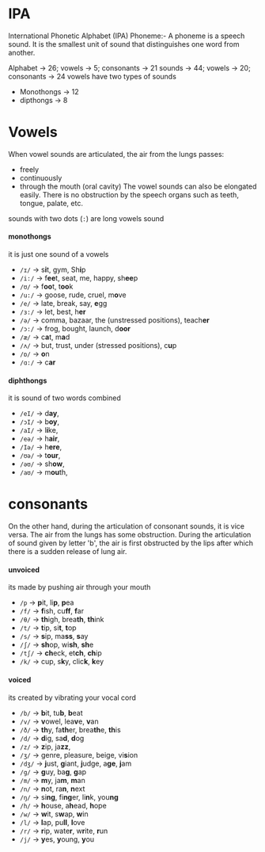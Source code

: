 # IPA
International Phonetic Alphabet (IPA)
Phoneme:- A phoneme is a speech sound. It is the smallest unit of sound that distinguishes one word from another.

Alphabet -> 26; vowels -> 5; consonants -> 21
sounds -> 44; vowels -> 20; consonants -> 24
vowels have two types of sounds
- Monothongs -> 12
- dipthongs -> 8
# Vowels

When vowel sounds are articulated, the air from the lungs passes:
- freely
-   continuously
-  through the mouth (oral cavity)
The vowel sounds can also be elongated easily.
There is no obstruction by the speech organs such as teeth, tongue, palate, etc.


sounds with two dots (`:`) are long vowels sound
#### monothongs
it is just one sound of a vowels
- `/ɪ/` -> s**i**t, gym, Sh**i**p
- `/i:/` -> f**ee**t, seat, me, happy, sh**ee**p
- `/ʊ/` -> f**oo**t, t**oo**k
- `/u:/` -> goose, rude, cruel, m**o**ve
- `/e/` -> late, break, say, **e**gg
- `/ɜ:/` -> let, best, h**er**
- `/ə/` -> comma, bazaar, the (unstressed positions), teach**er**
- `/ɔ:/` -> frog, bought, launch, d**oor**
- `/æ/` -> c**a**t, m**a**d
- `/ʌ/` -> but, trust, under (stressed positions), c**u**p
- `/ɒ/` -> **o**n
- `/ɑ:/` -> c**ar**

#### diphthongs
it is sound of two words combined

- `/eI/` -> d**ay**,
- `/ɔI/` -> b**oy**,
- `/aI/` -> l**i**ke,
- `/eə/` -> h**air**,
- `/Iə/` -> h**ere**,
- `/ʊə/` -> t**our**,
- `/əʊ/` -> sh**ow**,
- `/aʊ/` -> m**ou**th,
# consonants
On the other hand, during the articulation of consonant sounds, it is vice versa.
The air from the lungs has some obstruction.
During the articulation of sound given by letter 'b', the air is first obstructed by the lips
after which there is a sudden release of lung air.

#### unvoiced
its made by pushing air through your mouth
- `/p` -> **p**it, li**p**, **p**ea
- `/f/` -> **f**ish, cu**ff**, **f**ar
- `/θ/` -> **th**igh, brea**th**, **th**ink
- `/t/` -> **t**ip, si**t**, **t**op
- `/s/` -> **s**ip, ma**ss**, **s**ay
- `/ʃ/` -> **sh**op, wi**sh**, **sh**e
- `/tʃ/` -> **ch**eck, et**ch**, **ch**ip
- `/k/` -> cup, s**k**y, clic**k**, **k**ey
#### voiced
its created by vibrating your vocal cord

- `/b/` -> **b**it, tu**b**, **b**eat
- `/v/` -> **v**owel, lea**v**e, **v**an
- `/ð/` -> **th**y, fa**th**er, brea**th**e, **th**is
- `/d/` -> **d**ig, sa**d**, **d**og
- `/z/` -> **z**ip, ja**zz**,
- `/ʒ/` -> genre, pleasure, beige, vi**s**ion
- `/dʒ/` -> **j**ust, **g**iant, **j**udge, a**ge**, **j**am
- `/g/` -> **g**uy, ba**g**, **g**ap
- `/m/` -> **m**y, ja**m**, **m**an
- `/n/` -> **n**ot, ra**n**, **n**ext
- `/ŋ/` -> si**ng**, fi**ng**er, li**n**k, you**ng**
- `/h/` -> **h**ouse, a**h**ead, **h**ope
- `/w/` -> **w**it, s**w**ap, **w**in
- `/l/` -> **l**ap, pu**ll**, **l**ove
- `/r/` -> **r**ip, wate**r**, w**r**ite, **r**un
- `/j/` -> **y**es, **y**oung, **y**ou
